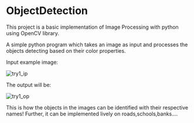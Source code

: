 # ObjectDetection

This project is a basic implementation of Image Processing with python using OpenCV library.

A simple python program which takes an image as input and processes the objects detecting based on their color properties.

Input example image:

![try1_ip](https://user-images.githubusercontent.com/73527680/134294156-bc0b8228-5d06-4737-87c3-0b696e4e8b58.jpeg)

The output will be:


![try1_op](https://user-images.githubusercontent.com/73527680/134294265-d23f6ba5-8c3c-4e00-889c-70bb17c18419.jpeg)

This is how the objects in the images can be identified with their respective names!
Further, it can be implemented lively on roads,schools,banks....
